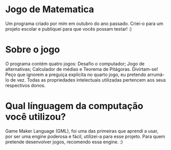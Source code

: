 # Jogo de Matematica
 Um programa criado por mim em outubro do ano passado. Criei-o para um projeto escolar e publiquei para que vocês possam testar! :)
 
# Sobre o jogo
O programa contém quatro jogos: Desafio o computador; Jogo de alternativas; Calculador de médias e Teorema de Pitágoras. Divirtam-se!
Peço que ignorem a preguiça explícita no quarto jogo, eu pretendo arrumá-lo de vez.
Todas as propriedades intelectuais utilizadas pertencem aos seus respectivos donos.

# Qual línguagem da computação você utilizou?
Game Maker Language (GML), foi uma das primeiras que aprendi a usar, por ser uma engine poderosa e fácil, utilizei-a para esse projeto. Para quem pretende desenvolver jogos, recomendo essa engine. :)
